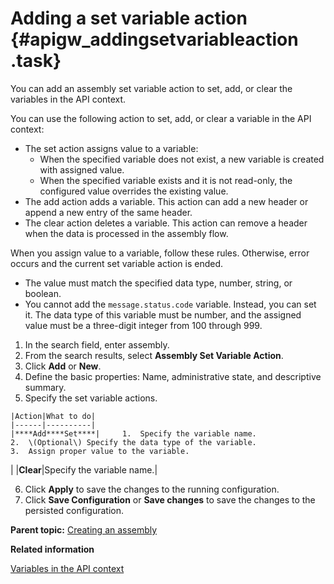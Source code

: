 # Adding a set variable action {#apigw_addingsetvariableaction .task}

You can add an assembly set variable action to set, add, or clear the variables in the API context.

You can use the following action to set, add, or clear a variable in the API context:

-   The set action assigns value to a variable:
    -   When the specified variable does not exist, a new variable is created with assigned value.
    -   When the specified variable exists and it is not read-only, the configured value overrides the existing value.
-   The add action adds a variable. This action can add a new header or append a new entry of the same header.
-   The clear action deletes a variable. This action can remove a header when the data is processed in the assembly flow.

When you assign value to a variable, follow these rules. Otherwise, error occurs and the current set variable action is ended.

-   The value must match the specified data type, number, string, or boolean.
-   You cannot add the `message.status.code` variable. Instead, you can set it. The data type of this variable must be number, and the assigned value must be a three-digit integer from 100 through 999.

1.   In the search field, enter assembly. 
2.   From the search results, select **Assembly Set Variable Action**. 
3.   Click **Add** or **New**. 
4.   Define the basic properties: Name, administrative state, and descriptive summary. 
5.   Specify the set variable actions. 

    |Action|What to do|
    |------|----------|
    |****Add****Set****|     1.  Specify the variable name.
    2.  \(Optional\) Specify the data type of the variable.
    3.  Assign proper value to the variable.
 |
    |****Clear****|Specify the variable name.|

6.   Click **Apply** to save the changes to the running configuration. 
7.   Click **Save Configuration** or **Save changes** to save the changes to the persisted configuration. 

**Parent topic:** [Creating an assembly](apigw_configuringassembly.md)

**Related information**  


[Variables in the API context](apigw_contextvariables.md)

